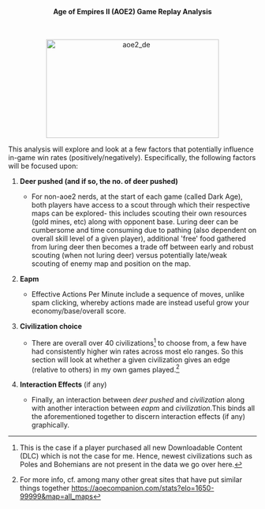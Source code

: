 <center><b>Age of Empires II (AOE2) Game Replay Analysis</b></center><br />
<br />

<p align="center">
  <img width="350" height="200" src="https://github.com/user-attachments/assets/f9b37586-e894-469d-ad2d-7027499da8fb" alt="aoe2_de">
</p>

This analysis will explore and look at a few factors that potentially influence in-game win rates (positively/negatively).
Especifically, the following factors will be focused upon:<br />

1. __Deer pushed (and if so, the no. of deer pushed)__
	+ For non-aoe2 nerds, at the start of each game (called Dark Age), both players have access to a scout through which their respective maps can be explored- this 
	includes scouting their own resources (gold mines, etc) along with opponent base. Luring deer can be cumbersome and time consuming due to pathing (also dependent on overall skill level of a given player), additional 'free' food gathered from luring deer then becomes a trade off between early 
and robust scouting (when not luring deer) versus potentially late/weak scouting of enemy map and position on the map.
2. __Eapm__
	+ Effective Actions Per Minute include a sequence of moves, unlike spam clicking, whereby actions made are instead useful grow your economy/base/overall score.
3. __Civilization choice__
	+ There are overall over 40 civilizations[^1] to choose from, a few have had consistently higher win rates across most elo ranges. So this section will look at whether a given civilization gives an edge (relative to others) in my own games played.[^2]
	
4. __Interaction Effects__ (if any)
	+ Finally, an interaction between _deer pushed_ and _civilization_ along with another interaction between _eapm_ and _civilization_.This binds all the aforementioned together to discern interaction effects (if any) graphically.
	
	
[^1]: This is the case if a player purchased all new Downloadable Content (DLC) which is not the case for me. Hence, newest civilizations such as Poles and Bohemians are not present in the data we go over here.
[^2]: For more info, cf. among many other great sites that have put similar things together https://aoecompanion.com/stats?elo=1650-99999&map=all_maps
